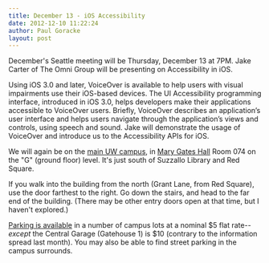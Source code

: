 ```yaml
--- 
title: December 13 - iOS Accessibility
date: 2012-12-10 11:22:24
author: Paul Goracke
layout: post
---
```


December's Seattle meeting will be Thursday, December 13 at 7PM. Jake Carter of The Omni Group will be presenting on Accessibility in iOS.

Using iOS 3.0 and later, VoiceOver is available to help users with visual impairments use their iOS-based devices. The UI Accessibility programming interface, introduced in iOS 3.0, helps developers make their applications accessible to VoiceOver users. Briefly, VoiceOver describes an application’s user interface and helps users navigate through the application’s views and controls, using speech and sound. Jake will demonstrate the usage of VoiceOver and introduce us to the Accessibility APIs for iOS.

We will again be on the [main UW campus](http://www.washington.edu/maps/?mgh), in [Mary Gates Hall](https://maps.google.com/maps?client=safari&oe=UTF-8&ie=UTF8&q=mary+gates+hall&fb=1&gl=us&hq=mary+gates+hall&hnear=0x5490102c93e83355:0x102565466944d59a,Seattle,+WA&cid=803089670191794332&t=h&z=16&vpsrc=0&iwloc=A) Room 074 on the "G" (ground floor) level. It's just south of Suzzallo Library and Red Square. 

If you walk into the building from the north (Grant Lane, from Red Square), use the door farthest to the right. Go down the stairs, and head to the far end of the building. (There may be other entry doors open at that time, but I haven't explored.)

[Parking is available](http://www.washington.edu/facilities/transportation/commuterservices/files/images/gatehouse_map_5_7_10.jpg) in a number of campus lots at a nominal $5 flat rate--*except* the Central Garage (Gatehouse 1) is $10 (contrary to the information spread last month). You may also be able to find street parking in the campus surrounds.